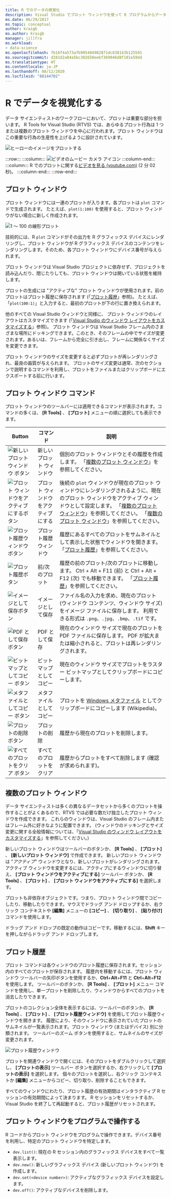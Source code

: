 ```yaml
---
title: R でのデータの視覚化
description: Visual Studio でプロット ウィンドウを使って R プログラムからデータをプロットする方法を説明します。
ms.date: 06/29/2017
ms.topic: conceptual
author: kraigb
ms.author: kraigb
manager: jillfra
ms.workload:
- data-science
ms.openlocfilehash: fb16f4a573a7b905484982871dc838143b125591
ms.sourcegitcommit: d281d2a04a5bc302650eebf369946d8f101e59dd
ms.translationtype: HT
ms.contentlocale: ja-JP
ms.lasthandoff: 08/12/2020
ms.locfileid: "88144702"
---
```

# <a name="create-visual-data-plots-with-r"></a>R でデータを視覚化する

データ サイエンティストのワークフローにおいて、プロットは重要な部分を担います。 R Tools for Visual Studio (RTVS) では、あらゆるプロット行為は 1 つまたは複数のプロット ウィンドウを中心に行われます。プロット ウィンドウはこの重要な行為の生産性を上げるように設計されています。

![ヒーローのイメージをプロットする](media/plotting-hero-image.png)

:::row:::
    :::column:::
        ![ビデオのムービー カメラ アイコン](../install/media/video-icon.png "ビデオを見る")
    :::column-end:::
    :::column:::
        R でのプロットに関する[ビデオを見る (youtube.com)](https://www.youtube.com/watch?v=ZTbKmz5RSgY) (2 分 02 秒)。
    :::column-end:::
:::row-end:::

## <a name="the-plot-window"></a>プロット ウィンドウ

プロット ウィンドウには一連のプロットが入ります。各プロットは `plot` コマンドで生成されます。 たとえば、`plot(1:100)` を使用すると、プロット ウィンドウがない場合に新しく作成されます。

![1 ～ 100 の線形プロット](media/plotting-1-to-100.png)

技術的には、R `plot` コマンドがその出力を R グラフィックス デバイスにレンダリングし、プロット ウィンドウが R グラフィックス デバイスのコンテンツをレンダリングします。そのため、各プロット ウィンドウにデバイス番号が与えられます。

プロット ウィンドウは Visual Studio プロジェクトに依存せず、プロジェクトを読み込んだり、閉じたりしても、プロット ウィンドウは開いている状態を維持します。

プロットの生成には "アクティブな" プロット ウィンドウが使用されます。前のプロットはプロット履歴に保存されます (「[プロット履歴](#plot-history)」参照)。 たとえば、「`plot(100:1)`」と入力すると、最初のプロットが下の行に置き換えられます。

他のすべての Visual Studio ウィンドウと同様に、 プロット ウィンドウのレイアウトはカスタマイズできます (「[Visual Studio のウィンドウ レイアウトをカスタマイズする](../ide/customizing-window-layouts-in-visual-studio.md)」参照)。 プロット ウィンドウは Visual Studio フレーム内のさまざまな場所にドッキングできます。このとき、そのフレームの中でサイズが変更されます。あるいは、フレームから完全に引き出し、フレームに関係なくサイズを変更できます。

プロット ウィンドウのサイズを変更すると必ずプロットが再レンダリングされ、最良の画質が与えられます。 プロットのサイズ変更は通常、次のセクションで説明するコマンドを利用し、プロットをファイルまたはクリップボードにエクスポートする前に行います。

## <a name="plot-window-commands"></a>プロット ウィンドウ コマンド

プロット ウィンドウのツールバーには適用できるコマンドが表示されます。コマンドの多くは、 **[R Tools]** 、 **[プロット]** メニューの順に選択しても表示できます。

| Button | コマンド | 説明 |
| --- | --- | --- |
| ![新しいプロット ウィンドウ ボタン](media/plotting-toolbar-01-new-plot-window.png) | 新しいプロット ウィンドウ | 個別のプロット ウィンドウとその履歴を作成します。 「[複数のプロット ウィンドウ](#multiple-plot-windows)」を参照してください。 |
| ![プロット ウィンドウをアクティブにするボタン](media/plotting-toolbar-02-activate-plot-window.png) | プロット ウィンドウをアクティブにする | 後続の `plot` ウィンドウが現在のプロット ウィンドウにレンダリングされるように、現在のプロット ウィンドウをアクティブ ウィンドウとして設定します。 「[複数のプロット ウィンドウ](#multiple-plot-windows)」を参照してください。 「[複数のプロット ウィンドウ](#multiple-plot-windows)」を参照してください。 |
| ![プロット履歴ウィンドウ ボタン](media/plotting-toolbar-03-plot-history.png) | プロット履歴ウィンドウ | 履歴にあるすべてのプロットをサムネイルとして表示した状態でウィンドウを開きます。 「[プロット履歴](#plot-history)」を参照してください。 |
| ![プロット履歴ボタン](media/plotting-toolbar-04-plot-history-arrows.png) | 前/次のプロット |  履歴の前のプロット/次のプロットに移動します。 Ctrl + Alt + F11 (前) と Ctrl + Alt + F12 (次) でも移動できます。 「[プロット履歴](#plot-history)」を参照してください。 |
| ![イメージとして保存ボタン](media/plotting-toolbar-05-save-as-image.png)| イメージとして保存 | ファイル名の入力を求め、現在のプロット (ウィンドウ コンテンツ、ウィンドウ サイズ) をイメージ ファイルに保存します。 利用できる形式は `.png`、`.jpg`、`.bmp`、`.tif` です。 |
| ![PDF として保存ボタン](media/plotting-toolbar-06-save-as-pdf.png)| PDF として保存 | 現在のウィンドウ サイズで現在のプロットを PDF ファイルに保存します。 PDF が拡大または縮小されると、プロットは再レンダリングされます。 |
| ![ビットマップとしてコピー ボタン](media/plotting-toolbar-07-copy-as-bitmap.png)| ビットマップとしてコピー | 現在のウィンドウ サイズでプロットをラスター ビットマップとしてクリップボードにコピーします。 |
| ![メタファイルとしてコピー ボタン](media/plotting-toolbar-08-copy-as-metafile.png)| メタファイルとしてコピー | プロットを [Windows メタファイル](https://en.wikipedia.org/wiki/Windows_Metafile) としてクリップボードにコピーします (Wikipedia)。 |
| ![プロットの削除ボタン](media/plotting-toolbar-09-remove-plot.png)| プロットの削除 | 履歴から現在のプロットを削除します。 |
| ![すべてのプロットをクリア ボタン](media/plotting-toolbar-10-clear-all-plots.png) | すべてのプロットをクリア | 履歴からプロットをすべて削除します (確認が求められます)。 |

## <a name="multiple-plot-windows"></a>複数のプロット ウィンドウ

データ サイエンティストは多くの異なるデータセットから多くのプロットを操作することがよくあるので、RTVS では必要な数だけ独立したプロット ウィンドウを作成できます。 これらのウィンドウは、Visual Studio のフレーム内またはフレーム外に好きなように配置できます。 (ウィンドウのドッキングとサイズ変更に関する全般情報については、「[Visual Studio のウィンドウ レイアウトをカスタマイズする](../ide/customizing-window-layouts-in-visual-studio.md)」を参照してください。)

新しいプロット ウィンドウはツールバーのボタンか、 **[R Tools]** 、 **[プロット]** 、 **[新しいプロット ウィンドウ]** で作成できます。 新しいプロット ウィンドウは "*アクティブ*" ウィンドウとなり、新しいプロットがレンダリングされます。 アクティブ ウィンドウを変更するには、アクティブにするウィンドウに切り替え、 **[プロット ウィンドウをアクティブにする]** ツールバー ボタンか、 **[R Tools]** 、 **[プロット]** 、 **[プロット ウィンドウをアクティブにする]** を選択します。

プロットも非依存オブジェクトです。つまり、プロット ウィンドウ間でコピーしたり、移動したりできます。マウスでドラッグ アンド ドロップするか、右クリック コンテキストや **[編集]** メニューの **[コピー]** 、 **[切り取り]** 、 **[貼り付け]** コマンドを使用します。

ドラッグ アンド ドロップの既定の動作はコピーです。移動するには、**Shift** キーを押しながらドラッグ アンド ドロップします。

## <a name="plot-history"></a>プロット履歴

プロット コマンドは各ウィンドウのプロット履歴に保存されます。セッション内のすべてのプロットが保存されます。 履歴内を移動するには、プロット ウィンドウ ツールバーの矢印ボタンを使用するか、**Ctrl**+**Alt**+**F11** と **Ctrl**+**Alt**+**F12** を使用します。 ツールバーのボタンか、 **[R Tools]** 、 **[プロット]** メニュー コマンドを使用し、単一プロットを削除したり、ウィンドウからすべてのプロットを消去したりできます。

プロットのコレクション全体を表示するには、ツールバーのボタンか、 **[R Tools]** 、 **[プロット]** 、 **[プロット履歴ウィンドウ]** を使用してプロット履歴ウィンドウを開きます。
履歴により、そのウィンドウに表示されていたプロットのサムネイルが一覧表示されます。プロット ウィンドウ (またはデバイス) 別に分類されます。 ツールバーのズーム ボタンを使用すると、サムネイルのサイズが変更されます。

![プロット履歴ウィンドウ](media/plotting-plot-history-window.png)

プロットを関連ウィンドウで開くには、そのプロットをダブルクリックして選択し、 **[プロットの表示]** ツールバー ボタンを選択するか、右クリックして **[プロットの表示]** を選択します。 個々のプロットを選択し、右クリック コンテキストか **[編集]** メニューからコピー、切り取り、削除することもできます。

すべてのウィンドウにわたり、プロット履歴の有効期間はインタラクティブ R セッションの有効期間によって決まります。 R セッションをリセットするか、Visual Studio を終了して再起動すると、プロット履歴がリセットされます。

## <a name="programmatically-manipulate-plot-windows"></a>プロット ウィンドウをプログラムで操作する

R コードからプロット ウィンドウをプログラムで操作できます。デバイス番号を利用し、特定のプロット ウィンドウを特定します。

- `dev.list()`: 現在の R セッション内のグラフィックス デバイスをすべて一覧表示します。
- `dev.new()`: 新しいグラフィックス デバイス (新しいプロット ウィンドウ) を作成します。
- `dev.set(<device number>)`: アクティブなグラフィックス デバイスを設定します。
- `dev.off()`: アクティブなデバイスを削除します。
